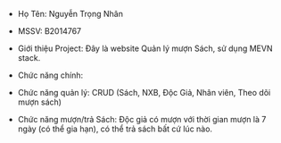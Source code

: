 -  Họ Tên:  Nguyễn Trọng Nhân
-  MSSV: B2014767

-  Giới thiệu Project: Đây là website Quản lý mượn Sách, sử dụng MEVN stack. 
-  Chức năng chính:
  -  Chức năng quản lý: CRUD (Sách, NXB, Độc Giả, Nhân viên, Theo dõi mượn sách)
  -  Chức năng mượn/trả Sách: Độc giả có mượn với thời gian mượn là 7 ngày (có thể gia hạn), có thể trả sách bất cứ lúc nào.
